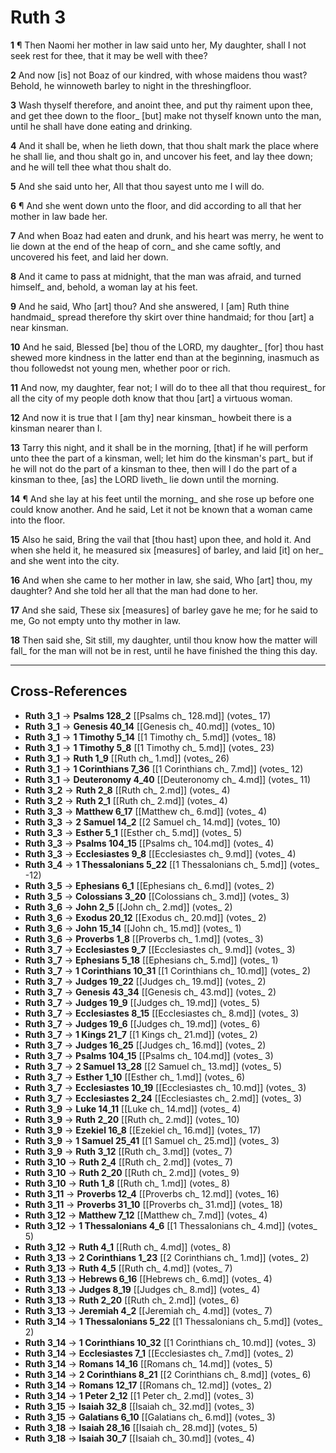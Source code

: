 # Ruth 3

**1** ¶ Then Naomi her mother in law said unto her, My daughter, shall I not seek rest for thee, that it may be well with thee?

**2** And now [is] not Boaz of our kindred, with whose maidens thou wast? Behold, he winnoweth barley to night in the threshingfloor.

**3** Wash thyself therefore, and anoint thee, and put thy raiment upon thee, and get thee down to the floor_ [but] make not thyself known unto the man, until he shall have done eating and drinking.

**4** And it shall be, when he lieth down, that thou shalt mark the place where he shall lie, and thou shalt go in, and uncover his feet, and lay thee down; and he will tell thee what thou shalt do.

**5** And she said unto her, All that thou sayest unto me I will do.

**6** ¶ And she went down unto the floor, and did according to all that her mother in law bade her.

**7** And when Boaz had eaten and drunk, and his heart was merry, he went to lie down at the end of the heap of corn_ and she came softly, and uncovered his feet, and laid her down.

**8** And it came to pass at midnight, that the man was afraid, and turned himself_ and, behold, a woman lay at his feet.

**9** And he said, Who [art] thou? And she answered, I [am] Ruth thine handmaid_ spread therefore thy skirt over thine handmaid; for thou [art] a near kinsman.

**10** And he said, Blessed [be] thou of the LORD, my daughter_ [for] thou hast shewed more kindness in the latter end than at the beginning, inasmuch as thou followedst not young men, whether poor or rich.

**11** And now, my daughter, fear not; I will do to thee all that thou requirest_ for all the city of my people doth know that thou [art] a virtuous woman.

**12** And now it is true that I [am thy] near kinsman_ howbeit there is a kinsman nearer than I.

**13** Tarry this night, and it shall be in the morning, [that] if he will perform unto thee the part of a kinsman, well; let him do the kinsman's part_ but if he will not do the part of a kinsman to thee, then will I do the part of a kinsman to thee, [as] the LORD liveth_ lie down until the morning.

**14** ¶ And she lay at his feet until the morning_ and she rose up before one could know another. And he said, Let it not be known that a woman came into the floor.

**15** Also he said, Bring the vail that [thou hast] upon thee, and hold it. And when she held it, he measured six [measures] of barley, and laid [it] on her_ and she went into the city.

**16** And when she came to her mother in law, she said, Who [art] thou, my daughter? And she told her all that the man had done to her.

**17** And she said, These six [measures] of barley gave he me; for he said to me, Go not empty unto thy mother in law.

**18** Then said she, Sit still, my daughter, until thou know how the matter will fall_ for the man will not be in rest, until he have finished the thing this day.

---

## Cross-References

- **Ruth 3_1** → **Psalms 128_2** [[Psalms ch_ 128.md]] (votes_ 17)
- **Ruth 3_1** → **Genesis 40_14** [[Genesis ch_ 40.md]] (votes_ 10)
- **Ruth 3_1** → **1 Timothy 5_14** [[1 Timothy ch_ 5.md]] (votes_ 18)
- **Ruth 3_1** → **1 Timothy 5_8** [[1 Timothy ch_ 5.md]] (votes_ 23)
- **Ruth 3_1** → **Ruth 1_9** [[Ruth ch_ 1.md]] (votes_ 26)
- **Ruth 3_1** → **1 Corinthians 7_36** [[1 Corinthians ch_ 7.md]] (votes_ 12)
- **Ruth 3_1** → **Deuteronomy 4_40** [[Deuteronomy ch_ 4.md]] (votes_ 11)
- **Ruth 3_2** → **Ruth 2_8** [[Ruth ch_ 2.md]] (votes_ 4)
- **Ruth 3_2** → **Ruth 2_1** [[Ruth ch_ 2.md]] (votes_ 4)
- **Ruth 3_3** → **Matthew 6_17** [[Matthew ch_ 6.md]] (votes_ 4)
- **Ruth 3_3** → **2 Samuel 14_2** [[2 Samuel ch_ 14.md]] (votes_ 10)
- **Ruth 3_3** → **Esther 5_1** [[Esther ch_ 5.md]] (votes_ 5)
- **Ruth 3_3** → **Psalms 104_15** [[Psalms ch_ 104.md]] (votes_ 4)
- **Ruth 3_3** → **Ecclesiastes 9_8** [[Ecclesiastes ch_ 9.md]] (votes_ 4)
- **Ruth 3_4** → **1 Thessalonians 5_22** [[1 Thessalonians ch_ 5.md]] (votes_ -12)
- **Ruth 3_5** → **Ephesians 6_1** [[Ephesians ch_ 6.md]] (votes_ 2)
- **Ruth 3_5** → **Colossians 3_20** [[Colossians ch_ 3.md]] (votes_ 3)
- **Ruth 3_6** → **John 2_5** [[John ch_ 2.md]] (votes_ 2)
- **Ruth 3_6** → **Exodus 20_12** [[Exodus ch_ 20.md]] (votes_ 2)
- **Ruth 3_6** → **John 15_14** [[John ch_ 15.md]] (votes_ 1)
- **Ruth 3_6** → **Proverbs 1_8** [[Proverbs ch_ 1.md]] (votes_ 3)
- **Ruth 3_7** → **Ecclesiastes 9_7** [[Ecclesiastes ch_ 9.md]] (votes_ 3)
- **Ruth 3_7** → **Ephesians 5_18** [[Ephesians ch_ 5.md]] (votes_ 1)
- **Ruth 3_7** → **1 Corinthians 10_31** [[1 Corinthians ch_ 10.md]] (votes_ 2)
- **Ruth 3_7** → **Judges 19_22** [[Judges ch_ 19.md]] (votes_ 2)
- **Ruth 3_7** → **Genesis 43_34** [[Genesis ch_ 43.md]] (votes_ 2)
- **Ruth 3_7** → **Judges 19_9** [[Judges ch_ 19.md]] (votes_ 5)
- **Ruth 3_7** → **Ecclesiastes 8_15** [[Ecclesiastes ch_ 8.md]] (votes_ 3)
- **Ruth 3_7** → **Judges 19_6** [[Judges ch_ 19.md]] (votes_ 6)
- **Ruth 3_7** → **1 Kings 21_7** [[1 Kings ch_ 21.md]] (votes_ 2)
- **Ruth 3_7** → **Judges 16_25** [[Judges ch_ 16.md]] (votes_ 2)
- **Ruth 3_7** → **Psalms 104_15** [[Psalms ch_ 104.md]] (votes_ 3)
- **Ruth 3_7** → **2 Samuel 13_28** [[2 Samuel ch_ 13.md]] (votes_ 5)
- **Ruth 3_7** → **Esther 1_10** [[Esther ch_ 1.md]] (votes_ 6)
- **Ruth 3_7** → **Ecclesiastes 10_19** [[Ecclesiastes ch_ 10.md]] (votes_ 3)
- **Ruth 3_7** → **Ecclesiastes 2_24** [[Ecclesiastes ch_ 2.md]] (votes_ 3)
- **Ruth 3_9** → **Luke 14_11** [[Luke ch_ 14.md]] (votes_ 4)
- **Ruth 3_9** → **Ruth 2_20** [[Ruth ch_ 2.md]] (votes_ 10)
- **Ruth 3_9** → **Ezekiel 16_8** [[Ezekiel ch_ 16.md]] (votes_ 17)
- **Ruth 3_9** → **1 Samuel 25_41** [[1 Samuel ch_ 25.md]] (votes_ 3)
- **Ruth 3_9** → **Ruth 3_12** [[Ruth ch_ 3.md]] (votes_ 7)
- **Ruth 3_10** → **Ruth 2_4** [[Ruth ch_ 2.md]] (votes_ 7)
- **Ruth 3_10** → **Ruth 2_20** [[Ruth ch_ 2.md]] (votes_ 9)
- **Ruth 3_10** → **Ruth 1_8** [[Ruth ch_ 1.md]] (votes_ 8)
- **Ruth 3_11** → **Proverbs 12_4** [[Proverbs ch_ 12.md]] (votes_ 16)
- **Ruth 3_11** → **Proverbs 31_10** [[Proverbs ch_ 31.md]] (votes_ 18)
- **Ruth 3_12** → **Matthew 7_12** [[Matthew ch_ 7.md]] (votes_ 4)
- **Ruth 3_12** → **1 Thessalonians 4_6** [[1 Thessalonians ch_ 4.md]] (votes_ 5)
- **Ruth 3_12** → **Ruth 4_1** [[Ruth ch_ 4.md]] (votes_ 8)
- **Ruth 3_13** → **2 Corinthians 1_23** [[2 Corinthians ch_ 1.md]] (votes_ 2)
- **Ruth 3_13** → **Ruth 4_5** [[Ruth ch_ 4.md]] (votes_ 7)
- **Ruth 3_13** → **Hebrews 6_16** [[Hebrews ch_ 6.md]] (votes_ 4)
- **Ruth 3_13** → **Judges 8_19** [[Judges ch_ 8.md]] (votes_ 4)
- **Ruth 3_13** → **Ruth 2_20** [[Ruth ch_ 2.md]] (votes_ 6)
- **Ruth 3_13** → **Jeremiah 4_2** [[Jeremiah ch_ 4.md]] (votes_ 7)
- **Ruth 3_14** → **1 Thessalonians 5_22** [[1 Thessalonians ch_ 5.md]] (votes_ 2)
- **Ruth 3_14** → **1 Corinthians 10_32** [[1 Corinthians ch_ 10.md]] (votes_ 3)
- **Ruth 3_14** → **Ecclesiastes 7_1** [[Ecclesiastes ch_ 7.md]] (votes_ 2)
- **Ruth 3_14** → **Romans 14_16** [[Romans ch_ 14.md]] (votes_ 5)
- **Ruth 3_14** → **2 Corinthians 8_21** [[2 Corinthians ch_ 8.md]] (votes_ 6)
- **Ruth 3_14** → **Romans 12_17** [[Romans ch_ 12.md]] (votes_ 2)
- **Ruth 3_14** → **1 Peter 2_12** [[1 Peter ch_ 2.md]] (votes_ 3)
- **Ruth 3_15** → **Isaiah 32_8** [[Isaiah ch_ 32.md]] (votes_ 3)
- **Ruth 3_15** → **Galatians 6_10** [[Galatians ch_ 6.md]] (votes_ 3)
- **Ruth 3_18** → **Isaiah 28_16** [[Isaiah ch_ 28.md]] (votes_ 5)
- **Ruth 3_18** → **Isaiah 30_7** [[Isaiah ch_ 30.md]] (votes_ 4)
